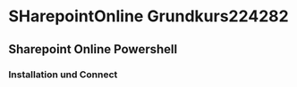 # SHarepointOnline Grundkurs224282

## Sharepoint Online Powershell

### Installation und Connect


 
